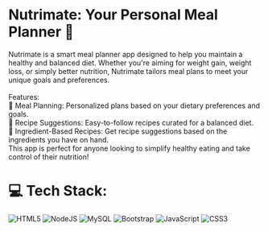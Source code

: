 # Nutrimate: Your Personal Meal Planner 🥗
Nutrimate is a smart meal planner app designed to help you maintain a healthy and balanced diet. Whether you're aiming for weight gain, weight loss, or simply better nutrition, Nutrimate tailors meal plans to meet your unique goals and preferences.<br><br>Features:<br>🍲 Meal Planning: Personalized plans based on your dietary preferences and goals.<br>📖 Recipe Suggestions: Easy-to-follow recipes curated for a balanced diet.<br>🥕 Ingredient-Based Recipes: Get recipe suggestions based on the ingredients you have on hand.<br>This app is perfect for anyone looking to simplify healthy eating and take control of their nutrition!


# 💻 Tech Stack:
![HTML5](https://img.shields.io/badge/html5-%23E34F26.svg?style=for-the-badge&logo=html5&logoColor=white) ![NodeJS](https://img.shields.io/badge/node.js-6DA55F?style=for-the-badge&logo=node.js&logoColor=white) ![MySQL](https://img.shields.io/badge/mysql-4479A1.svg?style=for-the-badge&logo=mysql&logoColor=white) ![Bootstrap](https://img.shields.io/badge/bootstrap-%238511FA.svg?style=for-the-badge&logo=bootstrap&logoColor=white) ![JavaScript](https://img.shields.io/badge/javascript-%23323330.svg?style=for-the-badge&logo=javascript&logoColor=%23F7DF1E) ![CSS3](https://img.shields.io/badge/css3-%231572B6.svg?style=for-the-badge&logo=css3&logoColor=white) 


